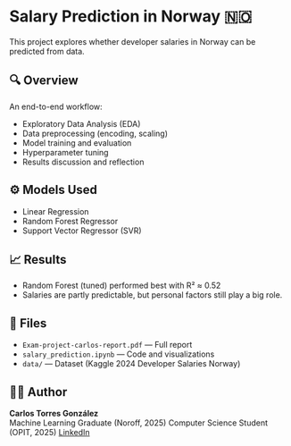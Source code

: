 # Salary Prediction in Norway 🇳🇴

This project explores whether developer salaries in Norway can be predicted from data.

## 🔍 Overview
An end-to-end workflow:
- Exploratory Data Analysis (EDA)
- Data preprocessing (encoding, scaling)
- Model training and evaluation
- Hyperparameter tuning
- Results discussion and reflection

## ⚙️ Models Used
- Linear Regression
- Random Forest Regressor
- Support Vector Regressor (SVR)

## 📈 Results
- Random Forest (tuned) performed best with R² ≈ 0.52  
- Salaries are partly predictable, but personal factors still play a big role.

## 📂 Files
- `Exam-project-carlos-report.pdf` — Full report
- `salary_prediction.ipynb` — Code and visualizations
- `data/` — Dataset (Kaggle 2024 Developer Salaries Norway)

## 🙋‍♂️ Author
**Carlos Torres González**  
Machine Learning Graduate (Noroff, 2025) 
Computer Science Student (OPIT, 2025)
[LinkedIn](https://www.linkedin.com/in/carlostglzz/)
